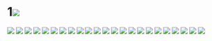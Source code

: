 # 1![](../img/17/00000001.jpg)
![](../img/17/00000002.jpg)
![](../img/17/00000003.jpg)
![](../img/17/00000004.jpg)
![](../img/17/00000005.jpg)
![](../img/17/00000006.jpg)
![](../img/17/00000007.jpg)
![](../img/17/00000008.jpg)
![](../img/17/00000009.jpg)
![](../img/17/00000010.jpg)
![](../img/17/00000011.jpg)
![](../img/17/00000012.jpg)
![](../img/17/00000013.jpg)
![](../img/17/00000014.jpg)
![](../img/17/00000015.jpg)
![](../img/17/00000016.jpg)
![](../img/17/00000017.jpg)
![](../img/17/00000018.jpg)
![](../img/17/00000019.jpg)
![](../img/17/00000020.jpg)
![](../img/17/00000021.jpg)
![](../img/17/00000022.jpg)
![](../img/17/00000023.jpg)
![](../img/17/00000024.jpg)
